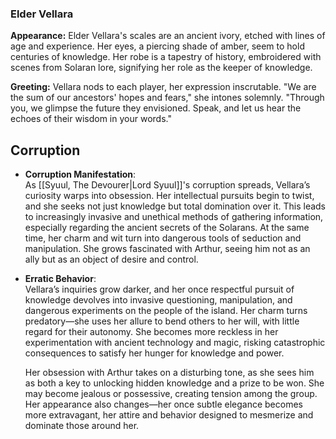### Elder Vellara

**Appearance:** Elder Vellara's scales are an ancient ivory, etched with lines of age and experience. Her eyes, a piercing shade of amber, seem to hold centuries of knowledge. Her robe is a tapestry of history, embroidered with scenes from Solaran lore, signifying her role as the keeper of knowledge.

**Greeting:** Vellara nods to each player, her expression inscrutable. "We are the sum of our ancestors' hopes and fears," she intones solemnly. "Through you, we glimpse the future they envisioned. Speak, and let us hear the echoes of their wisdom in your words."



## Corruption
- **Corruption Manifestation**:  
    As [[Syuul, The Devourer|Lord Syuul]]'s corruption spreads, Vellara’s curiosity warps into obsession. Her intellectual pursuits begin to twist, and she seeks not just knowledge but total domination over it. This leads to increasingly invasive and unethical methods of gathering information, especially regarding the ancient secrets of the Solarans. At the same time, her charm and wit turn into dangerous tools of seduction and manipulation. She grows fascinated with Arthur, seeing him not as an ally but as an object of desire and control.
    
- **Erratic Behavior**:  
    Vellara’s inquiries grow darker, and her once respectful pursuit of knowledge devolves into invasive questioning, manipulation, and dangerous experiments on the people of the island. Her charm turns predatory—she uses her allure to bend others to her will, with little regard for their autonomy. She becomes more reckless in her experimentation with ancient technology and magic, risking catastrophic consequences to satisfy her hunger for knowledge and power.
    
    Her obsession with Arthur takes on a disturbing tone, as she sees him as both a key to unlocking hidden knowledge and a prize to be won. She may become jealous or possessive, creating tension among the group. Her appearance also changes—her once subtle elegance becomes more extravagant, her attire and behavior designed to mesmerize and dominate those around her.